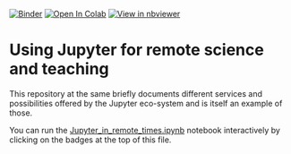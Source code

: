 [![Binder](https://mybinder.org/badge_logo.svg)](https://mybinder.org/v2/gh/guiwitz/RemoteJupyter/master?filepath=Jupyter_in_remote_times.ipynb)
[![Open In Colab](https://colab.research.google.com/assets/colab-badge.svg)](https://colab.research.google.com/github/guiwitz/RemoteJupyter/blob/master/Jupyter_in_remote_times_colab.ipynb)
[![View in nbviewer](https://github.com/jupyter/design/blob/master/logos/Badges/nbviewer_badge.svg)](https://nbviewer.jupyter.org/github/guiwitz/RemoteJupyter/blob/master/Jupyter_in_remote_times.ipynb)

# Using Jupyter for remote science and teaching

This repository at the same briefly documents different services and possibilities offered by the Jupyter eco-system and is itself an example of those.

You can run the [Jupyter_in_remote_times.ipynb](Jupyter_in_remote_times.ipynb) notebook interactively by clicking on the badges at the top of this file.
